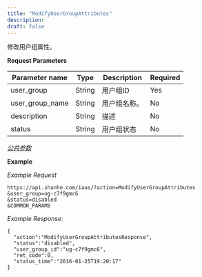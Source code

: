 ```yaml
---
title: "ModifyUserGroupAttributes"
description: 
draft: false
---
```




修改用户组属性。

**Request Parameters**

| Parameter name | Type | Description | Required |
| --- | --- | --- | --- |
| user_group | String | 用户组ID | Yes |
| user_group_name | String | 用户组名称。 | No |
| description | String | 描述 | No |
| status | String | 用户组状态 | No |

[_公共参数_](../../../parameters/)

**Example**

_Example Request_

```
https://api.shanhe.com/iaas/?action=ModifyUserGroupAttributes
&user_group=ug-c7f9gmc6
&status=disabled
&COMMON_PARAMS
```

_Example Response_:

```
{
  "action":"ModifyUserGroupAttributesResponse",
  "status":"disabled",
  "user_group_id":"ug-c7f9gmc6",
  "ret_code":0,
  "status_time":"2016-01-25T19:20:17"
}
```
